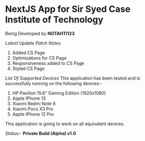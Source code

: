 # NextJS App for Sir Syed Case Institute of Technology

Being Developed by **NOTAHTI123**

*Latest Update Patch Notes*

1. Added CS Page
2. Optimizations for CS Page
3. Responsiveness added to CS Page
4. Styled CS Page

*List Of Supported Devices*
This application has been tested and is successfully running on the following devices:-
1. HP Pavilion 15.6" Gaming Edition (1920x1080)
2. Apple IPhone 13
3. Xiaomi Redmi Note 8
4. Xiaomi Poco X3 Pro
5. Apple IPhone 12 Pro

This application is going to work on all equivalent devices.

*Status:-* **Private Build (Alpha) v1.0**